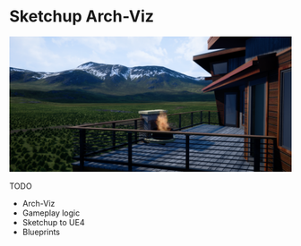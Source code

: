 <!-- ---
title: Sketchup Arch-Viz
date: 2017-06-10
layout: project.html
image: 
status: Proof of Concept
engine: Unreal
platform: HTC Vive
description: A client proof of concept to demonstrate how virtual reality can be used for real-time interactive architectural visualization.
--- -->

# Sketchup Arch-Viz

![{"square-framed"}](/img/project/hamiltoncreek.png)

TODO

- Arch-Viz
- Gameplay logic
- Sketchup to UE4
- Blueprints
